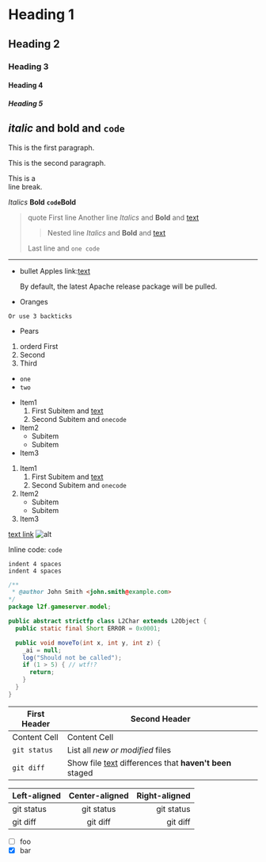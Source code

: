 # Heading 1
## Heading 2
### Heading 3
#### Heading 4
##### Heading 5

## *italic* and **bold** and `code`

This is the first paragraph.

This is the second paragraph. 

This is a\
line break.

*Italics*
**Bold**
**`code`Bold**

> quote First line
> Another line *Italics* and **Bold** and [text](http://a.com)
>
> > Nested line *Italics* and **Bold** and [text](http://a.com)
>
> Last line and `one code`

---

* bullet Apples link:[text](http://a.com)

  By default, the latest Apache release package will be pulled.
* Oranges

```
Or use 3 backticks
```
* Pears

1. orderd First
2. Second
3. Third

- `one`
- `two`

* Item1
    1. First Subitem and [text](http://a.com)
    2. Second Subitem and `onecode`
* Item2
    - Subitem
    - Subitem
* Item3

1. Item1
    1. First Subitem and [text](http://a.com)
    2. Second Subitem and `onecode`
2. Item2
    - Subitem
    - Subitem
3. Item3


[text link](http://a.com)
![alt](src/test/resources/logo.png)

Inline code: `code`

    indent 4 spaces
    indent 4 spaces

```java
/**
 * @author John Smith <john.smith@example.com>
*/
package l2f.gameserver.model;

public abstract strictfp class L2Char extends L2Object {
  public static final Short ERROR = 0x0001;

  public void moveTo(int x, int y, int z) {
    _ai = null;
    log("Should not be called");
    if (1 > 5) { // wtf!?
      return;
    }
  }
}
```

| First Header  | Second Header |
| ------------- | ------------- |
| Content Cell  | Content Cell  |
| `git status` | List all *new or modified* files |
| `git diff` | Show file [text](http://a.com) differences that **haven't been** staged |

| Left-aligned | Center-aligned | Right-aligned |
| :---         |     :---:      |          ---: |
| git status   | git status     | git status    |
| git diff     | git diff       | git diff      |

- [ ] foo
- [x] bar